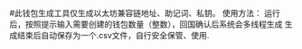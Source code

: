 #此钱包生成工具仅生成以太坊兼容链地址、助记词、私钥。
使用方法：
运行后，按照提示输入需要创建的钱包数量（整数），回国确认后系统会多线程生成
生成结束后自动保存为一个.csv文件，自行安全保管、使用.
